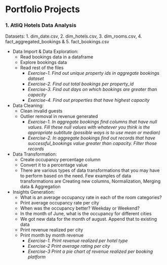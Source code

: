 # Portfolio Projects

### 1. AtliQ Hotels Data Analysis  
Datasets: 1. dim_date.csv, 2. dim_hotels.csv, 3. dim_rooms.csv, 4. fact_aggregated_bookings & 5. fact_bookings.csv
-  Data Import & Data Exploration:
    - Read bookings data in a dataframe
    - Explore bookings data
    - Read rest of the files
      - _Exercise-1. Find out unique property ids in aggregate bookings dataset_
      - _Exercise-2. Find out total bookings per property_id_
      - _Exercise-3. Find out days on which bookings are greater than capacity_
      - _Exercise-4. Find out properties that have highest capacity_
-  Data Cleaning:
    - Clean invalid guests
    - Outlier removal in revenue generated
      - _Exercise-1. In aggregate bookings find columns that have null values. Fill these null values with whatever you think is the appropriate subtitute (possible ways is to use mean or median)_
      - _Exercise-2. In aggregate bookings find out records that have successful_bookings value greater than capacity. Filter those records_
-  Data Transformation:
    - Create occupancy percentage column
    - Convert it to a percentage value
    - There are various types of data transformations that you may have to perform based on the need. Few examples of data transformations are Creating new columns, Normalization, Merging data & Aggregation
-  Insights Generation:
   - What is an average occupancy rate in each of the room categories?
   - Print average occupancy rate per city
   - When was the occupancy better? Weekday or Weekend?
   - In the month of June, what is the occupancy for different cities
   - We got new data for the month of august. Append that to existing data
   - Print revenue realized per city
   - Print month by month revenue
     - _Exercise-1. Print revenue realized per hotel type_
     - _Exercise-2 Print average rating per city_
     - _Exercise-3 Print a pie chart of revenue realized per booking platform_

